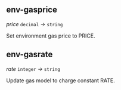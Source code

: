 ## env-gasprice

_price_&nbsp;`decimal` _&rarr;_&nbsp;`string`

Set environment gas price to PRICE.

## env-gasrate

_rate_&nbsp;`integer` _&rarr;_&nbsp;`string`

Update gas model to charge constant RATE.
